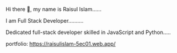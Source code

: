 Hi there 👋, my name is Raisul Islam......

I am Full Stack Developer..........

Dedicated full-stack developer skilled in JavaScript and Python.....

portfolio: https://raisulislam-5ec01.web.app/



